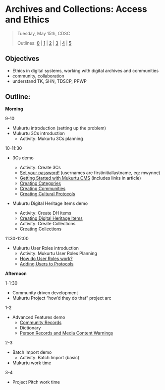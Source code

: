# Archives and Collections: Access and Ethics

> Tuesday, May 15th, CDSC
> 
> Outlines: [0](day-0.md) | [1](day-1.md) | [2](day-2.md) | [3](day-3.md) | [4](day-4.md) | [5](day-5.md)

## Objectives

- Ethics in digital systems, working with digital archives and communities
- community, collaboration
- understand TK, SHN, TDSCP, PPWP

## Outline: 

**Morning** 

9-10
- Mukurtu introduction (setting up the problem)
- Mukurtu 3Cs introduction
  - Activity: Mukurtu 3Cs planning

10-11:30
- 3Cs demo
  - Activity: Create 3Cs
  - [Set your password!](http://cdsc.libraries.wsu.edu/PalouseDH/user/password) (usernames are firstinitiallastname, eg: mwynne)
  - [Getting Started with Mukurtu CMS](http://support.mukurtu.org/customer/en/portal/articles/2794448-getting-started-with-mukurtu-cms) (includes links in article)
  - [Creating Categories](http://support.mukurtu.org/customer/en/portal/articles/2432734-how-to-create-categories)
  - [Creating Communities](http://support.mukurtu.org/customer/en/portal/articles/2432702-how-to-create-communities)
  - [Creating Cultural Protocols](http://support.mukurtu.org/customer/en/portal/articles/2432755-how-to-create-cultural-protocols)

- Mukurtu Digital Heritage Items demo
  - Activity: Create DH items
  - [Creating Digital Heritage Items](http://support.mukurtu.org/customer/en/portal/articles/2558808-how-to-create-digital-heritage-items)
  - Activity: Create Collections
  - [Creating Collections](http://support.mukurtu.org/customer/portal/articles/2558820)

11:30-12:00
- Mukurtu User Roles introduction
  - Activity: Mukurtu User Roles Planning
   - [How do User Roles work?](http://support.mukurtu.org/customer/en/portal/articles/2430079-how-do-user-roles-and-permissions-work-)
   - [Adding Users to Protocols](http://support.mukurtu.org/customer/en/portal/articles/2559499-how-to-add-users-to-communities-and-cultural-protocols-and-manage-group-roles)

**Afternoon**

1-1:30
- Community driven development
- Mukurtu Project “how’d they do that” project arc

1-2
- Advanced Features demo
  - [Community Records](http://support.mukurtu.org/customer/en/portal/articles/2433020-how-to-create-community-records?b_id=633)
  - Dictionary
  - [Person Records and Media Content Warnings](http://support.mukurtu.org/customer/en/portal/topics/1097769-mukurtu-taxonomy-records/articles?b_id=633)

2-3
- Batch Import demo
  - Activity: Batch Import (basic)
- Mukurtu work time

3-4
- Project Pitch work time
